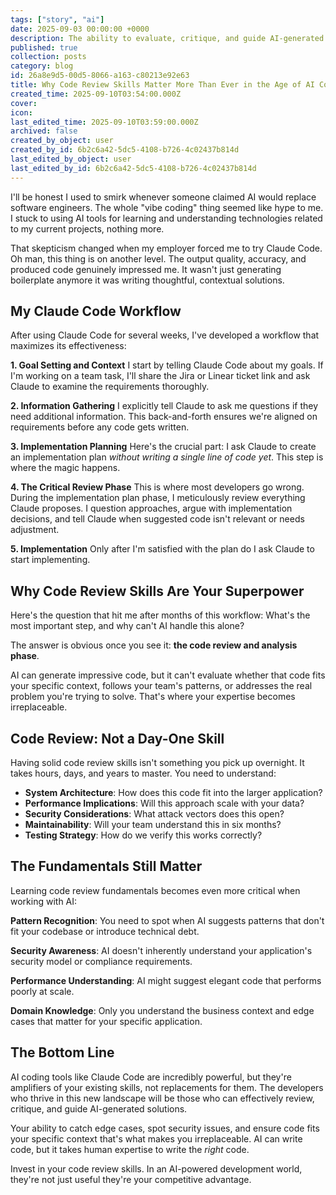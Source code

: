 ```yaml
---
tags: ["story", "ai"]
date: 2025-09-03 00:00:00 +0000
description: The ability to evaluate, critique, and guide AI-generated solutions isn't something you pick up overnight. It requires deep understanding of architecture, security, performance, and maintainability that takes years to develop. While AI can write code, it takes human expertise to ensure it's the right code for your specific context.
published: true
collection: posts
category: blog
id: 26a8e9d5-00d5-8066-a163-c80213e92e63
title: Why Code Review Skills Matter More Than Ever in the Age of AI Coding
created_time: 2025-09-10T03:54:00.000Z
cover: 
icon: 
last_edited_time: 2025-09-10T03:59:00.000Z
archived: false
created_by_object: user
created_by_id: 6b2c6a42-5dc5-4108-b726-4c02437b814d
last_edited_by_object: user
last_edited_by_id: 6b2c6a42-5dc5-4108-b726-4c02437b814d
---
```


I'll be honest I used to smirk whenever someone claimed AI would replace software engineers. The whole "vibe coding" thing seemed like hype to me. I stuck to using AI tools for learning and understanding technologies related to my current projects, nothing more.

That skepticism changed when my employer forced me to try Claude Code. Oh man, this thing is on another level. The output quality, accuracy, and produced code genuinely impressed me. It wasn't just generating boilerplate anymore it was writing thoughtful, contextual solutions.

## My Claude Code Workflow

After using Claude Code for several weeks, I've developed a workflow that maximizes its effectiveness:

**1. Goal Setting and Context**
I start by telling Claude Code about my goals. If I'm working on a team task, I'll share the Jira or Linear ticket link and ask Claude to examine the requirements thoroughly.

**2. Information Gathering**
I explicitly tell Claude to ask me questions if they need additional information. This back-and-forth ensures we're aligned on requirements before any code gets written.

**3. Implementation Planning**
Here's the crucial part: I ask Claude to create an implementation plan *without writing a single line of code yet*. This step is where the magic happens.

**4. The Critical Review Phase**
This is where most developers go wrong. During the implementation plan phase, I meticulously review everything Claude proposes. I question approaches, argue with implementation decisions, and tell Claude when suggested code isn't relevant or needs adjustment.

**5. Implementation**
Only after I'm satisfied with the plan do I ask Claude to start implementing.

## Why Code Review Skills Are Your Superpower

Here's the question that hit me after months of this workflow: What's the most important step, and why can't AI handle this alone?

The answer is obvious once you see it: **the code review and analysis phase**.

AI can generate impressive code, but it can't evaluate whether that code fits your specific context, follows your team's patterns, or addresses the real problem you're trying to solve. That's where your expertise becomes irreplaceable.

## Code Review: Not a Day-One Skill

Having solid code review skills isn't something you pick up overnight. It takes hours, days, and years to master. You need to understand:

- **System Architecture**: How does this code fit into the larger application?
- **Performance Implications**: Will this approach scale with your data?
- **Security Considerations**: What attack vectors does this open?
- **Maintainability**: Will your team understand this in six months?
- **Testing Strategy**: How do we verify this works correctly?

## The Fundamentals Still Matter

Learning code review fundamentals becomes even more critical when working with AI:

**Pattern Recognition**: You need to spot when AI suggests patterns that don't fit your codebase or introduce technical debt.

**Security Awareness**: AI doesn't inherently understand your application's security model or compliance requirements.

**Performance Understanding**: AI might suggest elegant code that performs poorly at scale.

**Domain Knowledge**: Only you understand the business context and edge cases that matter for your specific application.

## The Bottom Line

AI coding tools like Claude Code are incredibly powerful, but they're amplifiers of your existing skills, not replacements for them. The developers who thrive in this new landscape will be those who can effectively review, critique, and guide AI-generated solutions.

Your ability to catch edge cases, spot security issues, and ensure code fits your specific context that's what makes you irreplaceable. AI can write code, but it takes human expertise to write the *right* code.

Invest in your code review skills. In an AI-powered development world, they're not just useful they're your competitive advantage.


